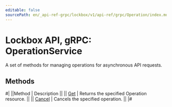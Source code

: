 ```yaml
---
editable: false
sourcePath: en/_api-ref-grpc/lockbox/v1/api-ref/grpc/Operation/index.md
---
```


# Lockbox API, gRPC: OperationService

A set of methods for managing operations for asynchronous API requests.

## Methods

#|
||Method | Description ||
|| [Get](get.md) | Returns the specified Operation resource. ||
|| [Cancel](cancel.md) | Cancels the specified operation. ||
|#